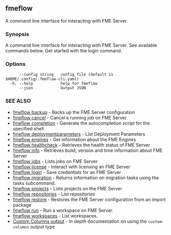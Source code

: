 ## fmeflow

A command line interface for interacting with FME Server.

### Synopsis

A command line interface for interacting with FME Server. See available commands below. Get started with the login command.

### Options

```
      --config string   config file (default is $HOME/.config/.fmeflow-cli.yaml)
  -h, --help            help for fmeflow
      --json            Output JSON
```

### SEE ALSO

* [fmeflow backup](fmeflow_backup.md)	 - Backs up the FME Server configuration
* [fmeflow cancel](fmeflow_cancel.md)	 - Cancel a running job on FME Server
* [fmeflow completion](fmeflow_completion.md)	 - Generate the autocompletion script for the specified shell
* [fmeflow deploymentparameters](fmeflow_deploymentparameters.md)	 - List Deployment Parameters
* [fmeflow engines](fmeflow_engines.md)	 - Get information about the FME Engines
* [fmeflow healthcheck](fmeflow_healthcheck.md)	 - Retrieves the health status of FME Server
* [fmeflow info](fmeflow_info.md)	 - Retrieves build, version and time information about FME Server
* [fmeflow jobs](fmeflow_jobs.md)	 - Lists jobs on FME Server
* [fmeflow license](fmeflow_license.md)	 - Interact with licensing an FME Server
* [fmeflow login](fmeflow_login.md)	 - Save credentials for an FME Server
* [fmeflow migration](fmeflow_migration.md)	 - Returns information on migration tasks using the tasks subcommand.
* [fmeflow projects](fmeflow_projects.md)	 - Lists projects on the FME Server
* [fmeflow repositories](fmeflow_repositories.md)	 - List repositories
* [fmeflow restore](fmeflow_restore.md)	 - Restores the FME Server configuration from an import package
* [fmeflow run](fmeflow_run.md)	 - Run a workspace on FME Server.
* [fmeflow workspaces](fmeflow_workspaces.md)	 - List workspaces.
* [Custom Columns output](custom-columns.md)    - In depth documentation on using the `custom-columns` output type

